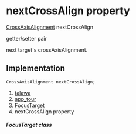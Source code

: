 
<div>

# nextCrossAlign property

</div>


[CrossAxisAlignment](https://api.flutter.dev/flutter/rendering/CrossAxisAlignment.html)
nextCrossAlign


getter/setter pair




next target\'s crossAxisAlignment.



## Implementation

``` language-dart
CrossAxisAlignment nextCrossAlign;
```







1.  [talawa](../../index.html)
2.  [app_tour](../../models_app_tour/)
3.  [FocusTarget](../../models_app_tour/FocusTarget-class.html)
4.  nextCrossAlign property

##### FocusTarget class







